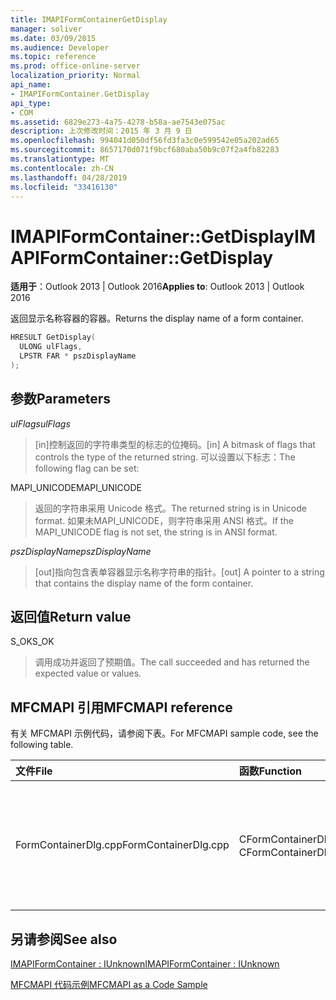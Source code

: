 ```yaml
---
title: IMAPIFormContainerGetDisplay
manager: soliver
ms.date: 03/09/2015
ms.audience: Developer
ms.topic: reference
ms.prod: office-online-server
localization_priority: Normal
api_name:
- IMAPIFormContainer.GetDisplay
api_type:
- COM
ms.assetid: 6829e273-4a75-4278-b58a-ae7543e075ac
description: 上次修改时间：2015 年 3 月 9 日
ms.openlocfilehash: 994041d050df56fd3fa3c0e599542e05a202ad65
ms.sourcegitcommit: 8657170d071f9bcf680aba50b9c07f2a4fb82283
ms.translationtype: MT
ms.contentlocale: zh-CN
ms.lasthandoff: 04/28/2019
ms.locfileid: "33416130"
---
```

# <a name="imapiformcontainergetdisplay"></a><span data-ttu-id="757fe-103">IMAPIFormContainer::GetDisplay</span><span class="sxs-lookup"><span data-stu-id="757fe-103">IMAPIFormContainer::GetDisplay</span></span>

  
  
<span data-ttu-id="757fe-104">**适用于**：Outlook 2013 | Outlook 2016</span><span class="sxs-lookup"><span data-stu-id="757fe-104">**Applies to**: Outlook 2013 | Outlook 2016</span></span> 
  
<span data-ttu-id="757fe-105">返回显示名称容器的容器。</span><span class="sxs-lookup"><span data-stu-id="757fe-105">Returns the display name of a form container.</span></span>
  
```cpp
HRESULT GetDisplay(
  ULONG ulFlags,
  LPSTR FAR * pszDisplayName
);
```

## <a name="parameters"></a><span data-ttu-id="757fe-106">参数</span><span class="sxs-lookup"><span data-stu-id="757fe-106">Parameters</span></span>

 <span data-ttu-id="757fe-107">_ulFlags_</span><span class="sxs-lookup"><span data-stu-id="757fe-107">_ulFlags_</span></span>
  
> <span data-ttu-id="757fe-108">[in]控制返回的字符串类型的标志的位掩码。</span><span class="sxs-lookup"><span data-stu-id="757fe-108">[in] A bitmask of flags that controls the type of the returned string.</span></span> <span data-ttu-id="757fe-109">可以设置以下标志：</span><span class="sxs-lookup"><span data-stu-id="757fe-109">The following flag can be set:</span></span>
    
<span data-ttu-id="757fe-110">MAPI_UNICODE</span><span class="sxs-lookup"><span data-stu-id="757fe-110">MAPI_UNICODE</span></span> 
  
> <span data-ttu-id="757fe-111">返回的字符串采用 Unicode 格式。</span><span class="sxs-lookup"><span data-stu-id="757fe-111">The returned string is in Unicode format.</span></span> <span data-ttu-id="757fe-112">如果未MAPI_UNICODE，则字符串采用 ANSI 格式。</span><span class="sxs-lookup"><span data-stu-id="757fe-112">If the MAPI_UNICODE flag is not set, the string is in ANSI format.</span></span>
    
 <span data-ttu-id="757fe-113">_pszDisplayName_</span><span class="sxs-lookup"><span data-stu-id="757fe-113">_pszDisplayName_</span></span>
  
> <span data-ttu-id="757fe-114">[out]指向包含表单容器显示名称字符串的指针。</span><span class="sxs-lookup"><span data-stu-id="757fe-114">[out] A pointer to a string that contains the display name of the form container.</span></span>
    
## <a name="return-value"></a><span data-ttu-id="757fe-115">返回值</span><span class="sxs-lookup"><span data-stu-id="757fe-115">Return value</span></span>

<span data-ttu-id="757fe-116">S_OK</span><span class="sxs-lookup"><span data-stu-id="757fe-116">S_OK</span></span> 
  
> <span data-ttu-id="757fe-117">调用成功并返回了预期值。</span><span class="sxs-lookup"><span data-stu-id="757fe-117">The call succeeded and has returned the expected value or values.</span></span>
    
## <a name="mfcmapi-reference"></a><span data-ttu-id="757fe-118">MFCMAPI 引用</span><span class="sxs-lookup"><span data-stu-id="757fe-118">MFCMAPI reference</span></span>

<span data-ttu-id="757fe-119">有关 MFCMAPI 示例代码，请参阅下表。</span><span class="sxs-lookup"><span data-stu-id="757fe-119">For MFCMAPI sample code, see the following table.</span></span>
  
|<span data-ttu-id="757fe-120">**文件**</span><span class="sxs-lookup"><span data-stu-id="757fe-120">**File**</span></span>|<span data-ttu-id="757fe-121">**函数**</span><span class="sxs-lookup"><span data-stu-id="757fe-121">**Function**</span></span>|<span data-ttu-id="757fe-122">**备注**</span><span class="sxs-lookup"><span data-stu-id="757fe-122">**Comment**</span></span>|
|:-----|:-----|:-----|
|<span data-ttu-id="757fe-123">FormContainerDlg.cpp</span><span class="sxs-lookup"><span data-stu-id="757fe-123">FormContainerDlg.cpp</span></span>  <br/> |<span data-ttu-id="757fe-124">CFormContainerDlg：：CFormContainerDlg</span><span class="sxs-lookup"><span data-stu-id="757fe-124">CFormContainerDlg::CFormContainerDlg</span></span>  <br/> |<span data-ttu-id="757fe-125">MFCMAPI 在呈现 **CFormContainerDlg 时，使用 IMAPIFormContainer：：GetDisplay** 方法获取表单容器的名称。</span><span class="sxs-lookup"><span data-stu-id="757fe-125">MFCMAPI uses the **IMAPIFormContainer::GetDisplay** method to get the name of the form container when it renders CFormContainerDlg.</span></span>  <br/> |
   
## <a name="see-also"></a><span data-ttu-id="757fe-126">另请参阅</span><span class="sxs-lookup"><span data-stu-id="757fe-126">See also</span></span>



[<span data-ttu-id="757fe-127">IMAPIFormContainer : IUnknown</span><span class="sxs-lookup"><span data-stu-id="757fe-127">IMAPIFormContainer : IUnknown</span></span>](imapiformcontaineriunknown.md)


[<span data-ttu-id="757fe-128">MFCMAPI 代码示例</span><span class="sxs-lookup"><span data-stu-id="757fe-128">MFCMAPI as a Code Sample</span></span>](mfcmapi-as-a-code-sample.md)

